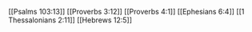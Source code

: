 [[Psalms 103:13]]
[[Proverbs 3:12]]
[[Proverbs 4:1]]
[[Ephesians 6:4]]
[[1 Thessalonians 2:11]]
[[Hebrews 12:5]]
